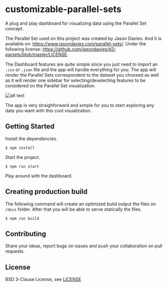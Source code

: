 # customizable-parallel-sets

A plug and play dashboard for visualizing data using the Parallel Set concept. 

The Parallel Set used on this project was created by Jason Davies. And it is available on: https://www.jasondavies.com/parallel-sets/. Under the following license: https://github.com/jasondavies/d3-parsets/blob/master/LICENSE.

The Dashboard features are quite simple since you just need to import an `.csv` or `.json` file and the app will handle everything for you. The app will render the Parallel Sets correspondent to the dataset you choosed as well as it will render one sidebar for selecting/deselecting features to be considered on the Parallel Set visualization.

![alt text](https://media.giphy.com/media/3ov9k6grymQgH9p1LO/giphy.gif "customizable-parallel-set")

The app is very straighforward and simple for you to start exploring any data you want with this cool visualization.

## Getting Started
Install the dependencies.
```
$ npm install
```

Start the project.
```
$ npm run start
```

Play around with the dashboard.

## Creating production build
The following command will create an optimized build output the files on `/docs` folder. After that you will be able to serve statically the files.
```
$ npm run build
```

## Contributing
Share your ideas, report bugs on issues and push your collaboration on pull requests.

## License
BSD 3-Clause License, see [LICENSE](https://github.com/peaonunes/customizable-parallel-sets/blob/master/LICENSE)